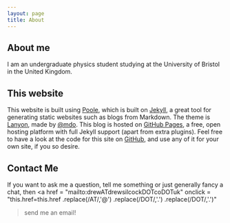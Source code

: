 ```yaml
---
layout: page
title: About
---
```


## About me

I am an undergraduate physics student studying at the University of Bristol in the United Kingdom.

## This website

This website is built using [Poole](http://getpoole.com), which is built on [Jekyll](http://jekyllrb.com), a great tool for generating static websites such as blogs from Markdown. The theme is [Lanyon](http://lanyon.getpoole.com), made by [@mdo](http://twitter.com/mdo). This blog is hosted on [GitHub Pages](http://pages.github.com), a free, open hosting platform with full Jekyll support (apart from extra plugins). Feel free to have a look at the code for this site on [GitHub](http://github.com/drewsberry/drewsberry.github.io), and use any of it for your own site, if you so desire.

## Contact Me

If you want to ask me a question, tell me something or just generally fancy a chat, then
<a href = "mailto:drewATdrewsilcockDOTcoDOTuk" 
   onclick = "this.href=this.href
              .replace(/AT/,'&#64;')
              .replace(/DOT/,'&#46;')
              .replace(/DOT/,'&#46;')"
>send me an email!</a>
